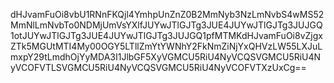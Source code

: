 dHJvamFuOi8vbU1RNnFKQjl4YmhpUnZnZ0B2MmNyb3NzLmNvbS4wMS52MmNlLmNvbTo0NDMjUmVsYXlfJUYwJTlGJTg3JUE4JUYwJTlGJTg3JUJGQ1otJUYwJTlGJTg3JUE4JUYwJTlGJTg3JUJGQ1pfMTMKdHJvamFuOi8vZjgxZTk5MGUtMTI4My00OGY5LTllZmYtYWNhY2FkNmZiNjYxQHVzLW55LXJuLmxpY29tLmdhOjYyMDA3I1JlbGF5XyVGMCU5RiU4NyVCQSVGMCU5RiU4NyVCOFVTLSVGMCU5RiU4NyVCQSVGMCU5RiU4NyVCOFVTXzUxCg==